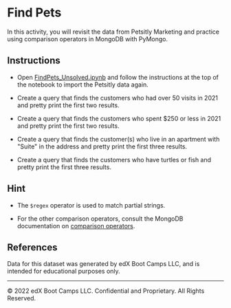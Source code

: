 # Find Pets

In this activity, you will revisit the data from Petsitly Marketing and practice using comparison operators in MongoDB with PyMongo.

## Instructions

* Open [FindPets_Unsolved.ipynb](Unsolved/FindPets_Unsolved.ipynb) and follow the instructions at the top of the notebook to import the Petsitly data again.

* Create a query that finds the customers who had over 50 visits in 2021 and pretty print the first two results.

* Create a query that finds the customers who spent $250 or less in 2021 and pretty print the first two results.

* Create a query that finds the customer(s) who live in an apartment with "Suite" in the address and pretty print the first three results.

* Create a query that finds the customers who have turtles or fish and pretty print the first three results.

## Hint

* The `$regex` operator is used to match partial strings.

* For the other comparison operators, consult the MongoDB documentation on [comparison operators](https://www.mongodb.com/docs/manual/reference/operator/query-comparison/).

## References

Data for this dataset was generated by edX Boot Camps LLC, and is intended for educational purposes only.

---

© 2022 edX Boot Camps LLC. Confidential and Proprietary. All Rights Reserved.
